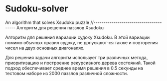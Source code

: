 # Sudoku-solver

An algorithm that solves Xsudoku puzzle
//---------------------------------------
Алгоритм для решения паззлов Xsudoku


Алгоритм для решения вариации судоку Xsudoku. В этой вариации помимо обычных правил судоку, не допускают-ся также и повторения чисел на двух основных диагоналях.

Для решения задачи алгоритм использует три различных метода, приоритизацию и построение рекурсивного дерева состояний. 
Такой подход обеспечивает среднее время решения в 0.5 секунды на тестовом наборе из 2000 паззлов различной сложности.
